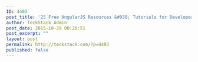 ```yaml
---
ID: 4403
post_title: '25 Free AngularJS Resources &#038; Tutorials for Developers'
author: TeckStack Admin
post_date: 2015-10-29 08:20:51
post_excerpt: ""
layout: post
permalink: http://teckstack.com/?p=4403
published: false
---
```

